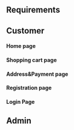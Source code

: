 
## Requirements

## Customer
#### Home page
#### Shopping cart page
#### Address&Payment page
#### Registration page
#### Login Page

## Admin
